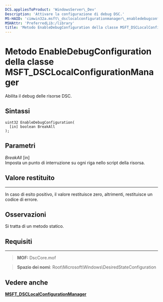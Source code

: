 ```yaml
---
DCS.appliesToProduct: 'WindowsServer\_Dev'
Description: 'Attivare la configurazione di debug DSC.'
MS-HAID: 'cimwin32a.msft\_dsclocalconfigurationmanager\_enabledebugconfiguration'
MSHAttr: 'PreferredLib:/library'
title: 'Metodo EnableDebugConfiguration della classe MSFT_DSCLocalConfigurationManager'
---
```


# Metodo EnableDebugConfiguration della classe MSFT_DSCLocalConfigurationManager

Abilita il debug delle risorse DSC.

Sintassi
------

```mof
uint32 EnableDebugConfiguration(
  [in] boolean BreakAll
);
```

Parametri
----------

*BreakAll* \[in\]  
Imposta un punto di interruzione su ogni riga nello script della risorsa.

## Valore restituito
------------

In caso di esito positivo, il valore restituisce zero, altrimenti, restituisce un codice di errore.

## Osservazioni

Si tratta di un metodo statico.

## Requisiti
------------
>**MOF:** DscCore.mof

>**Spazio dei nomi**: Root\Microsoft\Windows\DesiredStateConfiguration


## Vedere anche


[**MSFT_DSCLocalConfigurationManager**](msft-dsclocalconfigurationmanager.md)
 

 





<!--HONumber=Apr16_HO2-->


